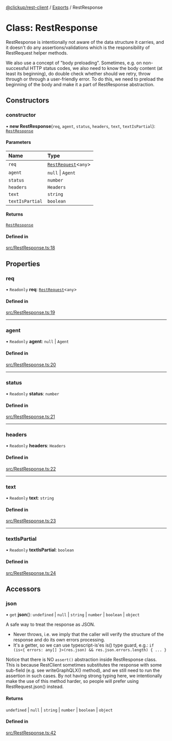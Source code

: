 [@clickup/rest-client](../README.md) / [Exports](../modules.md) / RestResponse

# Class: RestResponse

RestResponse is intentionally not aware of the data structure it carries, and
it doesn't do any assertions/validations which is the responsibility of
RestRequest helper methods.

We also use a concept of "body preloading". Sometimes, e.g. on non-successful
HTTP status codes, we also need to know the body content (at least its
beginning), do double check whether should we retry, throw through or through
a user-friendly error. To do this, we need to preload the beginning of the
body and make it a part of RestResponse abstraction.

## Constructors

### constructor

• **new RestResponse**(`req`, `agent`, `status`, `headers`, `text`, `textIsPartial`): [`RestResponse`](RestResponse.md)

#### Parameters

| Name | Type |
| :------ | :------ |
| `req` | [`RestRequest`](RestRequest.md)\<`any`\> |
| `agent` | ``null`` \| `Agent` |
| `status` | `number` |
| `headers` | `Headers` |
| `text` | `string` |
| `textIsPartial` | `boolean` |

#### Returns

[`RestResponse`](RestResponse.md)

#### Defined in

[src/RestResponse.ts:18](https://github.com/clickup/rest-client/blob/master/src/RestResponse.ts#L18)

## Properties

### req

• `Readonly` **req**: [`RestRequest`](RestRequest.md)\<`any`\>

#### Defined in

[src/RestResponse.ts:19](https://github.com/clickup/rest-client/blob/master/src/RestResponse.ts#L19)

___

### agent

• `Readonly` **agent**: ``null`` \| `Agent`

#### Defined in

[src/RestResponse.ts:20](https://github.com/clickup/rest-client/blob/master/src/RestResponse.ts#L20)

___

### status

• `Readonly` **status**: `number`

#### Defined in

[src/RestResponse.ts:21](https://github.com/clickup/rest-client/blob/master/src/RestResponse.ts#L21)

___

### headers

• `Readonly` **headers**: `Headers`

#### Defined in

[src/RestResponse.ts:22](https://github.com/clickup/rest-client/blob/master/src/RestResponse.ts#L22)

___

### text

• `Readonly` **text**: `string`

#### Defined in

[src/RestResponse.ts:23](https://github.com/clickup/rest-client/blob/master/src/RestResponse.ts#L23)

___

### textIsPartial

• `Readonly` **textIsPartial**: `boolean`

#### Defined in

[src/RestResponse.ts:24](https://github.com/clickup/rest-client/blob/master/src/RestResponse.ts#L24)

## Accessors

### json

• `get` **json**(): `undefined` \| ``null`` \| `string` \| `number` \| `boolean` \| `object`

A safe way to treat the response as JSON.
- Never throws, i.e. we imply that the caller will verify the structure of
  the response and do its own errors processing.
- It's a getter, so we can use typescript-is'es is<xyz>() type guard, e.g.:
  `if (is<{ errors: any[] }>(res.json) && res.json.errors.length) { ... }`

Notice that there is NO `assert()` abstraction inside RestResponse class.
This is because RestClient sometimes substitutes the response with some
sub-field (e.g. see writeGraphQLX() method), and we still need to run the
assertion in such cases. By not having strong typing here, we intentionally
make the use of this method harder, so people will prefer using
RestRequest.json() instead.

#### Returns

`undefined` \| ``null`` \| `string` \| `number` \| `boolean` \| `object`

#### Defined in

[src/RestResponse.ts:42](https://github.com/clickup/rest-client/blob/master/src/RestResponse.ts#L42)
